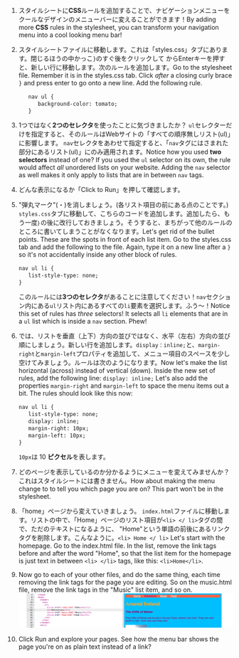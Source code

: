 1. スタイルシートに**CSS**ルールを追加することで、ナビゲーションメニューをクールなデザインのメニューバーに変えることができます！By adding more **CSS** rules in the stylesheet, you can transform your navigation menu into a cool looking menu bar! 
2. スタイルシートファイルに移動します。これは「styles.css」タブにあります。閉じるほうの中かっこ`}`のすぐ後をクリックして からEnterキーを押すと、新しい行に移動します。次のルールを追加します。Go to the stylesheet file. Remember it is in the styles.css tab. Click _after_ a closing curly brace `}` and press enter to go onto a new line. Add the following rule.
   ```
      nav ul {
         background-color: tomato;
      }
   ```
3. 1つではなく**2つのセレクタ**を使ったことに気づきましたか？ `ul`セレクターだけを指定すると、そのルールはWebサイトの「すべての順序無しリスト\(ul\)」に影響します。 `nav`セレクタをあわせて指定すると、「`nav`タグにはさまれた部分にあるリスト\(ul\)」にのみ適用されます。Notice how you used **two selectors** instead of one? If you used the `ul` selector on its own, the rule would affect _all_ unordered lists on your website. Adding the `nav` selector as well makes it only apply to lists that are in between `nav` tags.
4. どんな表示になるか「Click to Run」を押して確認します。 
5. "弾丸マーク"\(・\)を消しましょう。\(各リスト項目の前にある点のことです。\) `styles.css`タブに移動して、こちらのコードを追加します。追加したら、もう一度`｝`の後に改行しておきましょう。そうすると、まちがって他のルールのところに書いてしまうことがなくなります。Let's get rid of the bullet points. These are the spots in front of each list item. Go to the styles.css tab and add the following to the file. Again, type it on a new line after a `}` so it's not accidentally inside any other block of rules.

   ```
   nav ul li {
      list-style-type: none;
   }
   ```

   このルールには**3つのセレクタ**があることに注意してください！`nav`セクション内にある`ul`リスト内にあるすべての`li`要素を選択します。ふう～！Notice this set of rules has _three_ selectors! It selects all `li` elements that are in a `ul` list which is inside a `nav` section. Phew!

6. では、リストを垂直（上下）方向の並びではなく、水平（左右）方向の並び順にしましょう。新しい行を追加します。`display：inline;`と、`margin-right`と`margin-left`プロパティを追加して、メニュー項目のスペースを少し空けてみましょう。ルールは次のようになります。Now let's make the list horizontal \(across\) instead of vertical \(down\). Inside the new set of rules, add the following line: `display: inline;` Let's also add the properties `margin-right` and `margin-left` to space the menu items out a bit. The rules should look like this now:

   ```
   nav ul li {
      list-style-type: none;
      display: inline;
      margin-right: 10px;
      margin-left: 10px;
   }
   ```

   `10px`は 10 **ピクセル**を表します。

7. どのページを表示しているのか分かるようにメニューを変えてみませんか？　これはスタイルシートには書きません。How about making the menu change to to tell you which page you are on? This part won't be in the stylesheet.

8. 「home」ページから変えていきましょう。 `index.html`ファイルに移動します。リストの中で、「Home」ページのリスト項目が`<li> </ li>`タグの間で、ただのテキストになるように、 "Home"という単語の前後にあるリンクタグを削除します。こんなように。`<li> Home </ li>` Let's start with the homepage. Go to the index.html file. In the list, remove the link tags before and after the word "Home", so that the list item for the homepage is just text in between `<li> </li>` tags, like this: `<li>Home</li>`.

9. Now go to each of your other files, and do the same thing, each time removing the link tags for the page you are editing. So on the music.html file, remove the link tags in the "Music" list item, and so on. ![](assets/MenuPageLinkRemoved2.png)

10. Click Run and explore your pages. See how the menu bar shows the page you're on as plain text instead of a link?




